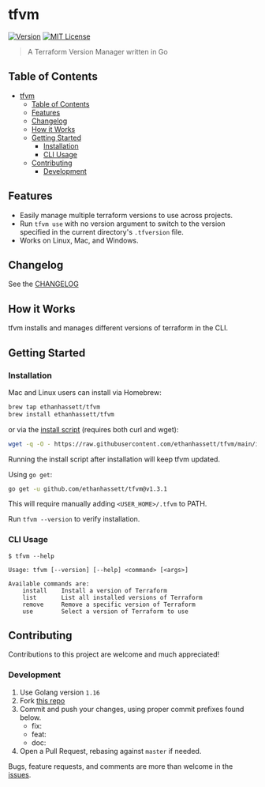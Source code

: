# tfvm

[![Version](https://img.shields.io/github/v/release/ethanhassett/tfvm?style=flat-square)](https://github.com/ethanhassett/tfvm/releases)
[![MIT License](https://img.shields.io/github/license/ethanhassett/tfvm?style=flat-square)](https://github.com/ethanhassett/tfvm/blob/main/LICENSE)

> A Terraform Version Manager written in Go

## Table of Contents

- [tfvm](#tfvm)
  - [Table of Contents](#table-of-contents)
  - [Features](#features)
  - [Changelog](#changelog)
  - [How it Works](#how-it-works)
  - [Getting Started](#getting-started)
    - [Installation](#installation)
    - [CLI Usage](#cli-usage)
  - [Contributing](#contributing)
    - [Development](#development)

## Features

- Easily manage multiple terraform versions to use across projects.
- Run `tfvm use` with no version argument to switch to the version specified in the current directory's `.tfversion` file.
- Works on Linux, Mac, and Windows.

## Changelog

See the [CHANGELOG](https://github.com/ethanhassett/tfvm/blob/main/CHANGELOG.md)

## How it Works

tfvm installs and manages different versions of terraform in the CLI.

## Getting Started
### Installation
Mac and Linux users can install via Homebrew:
```bash
brew tap ethanhassett/tfvm
brew install ethanhassett/tfvm
```
or via the [install script](install.sh) (requires both curl and wget):
```bash
wget -q -O - https://raw.githubusercontent.com/ethanhassett/tfvm/main/install.sh | bash
```
Running the install script after installation will keep tfvm updated.

Using `go get`:
```bash
go get -u github.com/ethanhassett/tfvm@v1.3.1
```
This will require manually adding `<USER_HOME>/.tfvm` to PATH.

Run `tfvm --version` to verify installation.

### CLI Usage

```
$ tfvm --help

Usage: tfvm [--version] [--help] <command> [<args>]

Available commands are:
    install    Install a version of Terraform
    list       List all installed versions of Terraform
    remove     Remove a specific version of Terraform
    use        Select a version of Terraform to use
```

## Contributing

Contributions to this project are welcome and much appreciated!

### Development

1. Use Golang version `1.16`
2. Fork [this repo](https://github.com/ethanhassett/tfvm)
3. Commit and push your changes, using proper commit prefixes found below.
    * fix:
    * feat:
    * doc:
4. Open a Pull Request, rebasing against `master` if needed.

Bugs, feature requests, and comments are more than welcome in the [issues](https://github.com/ethanhassett/tfvm/issues).
